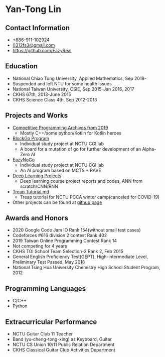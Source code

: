 # Yan-Tong Lin

## Contact Information

* +886-911-102924
* 0312fs3@gmail.com
* https://github.com/EazyReal

## Education

* National Chiao Tung University, Applied Mathematics, Sep 2018-
* Suspended and left NTU for some health issues
* National Taiwan University, CSIE, Sep 2015-Jan 2016, 2017
* CKHS 67th, 2013-June 2015
* CKHS Science Class 4th, Sep 2012-2013

## Projects and Works

* [Competitive Programming Archives from 2019](https://github.com/EazyReal/CompetitveProgramming)
    * Mostly C++/some python/Kotlin for Kotlin heroes
* [BlockGo Program](https://github.com/EazyReal/BlockGoZero)
    * Individual study project at NCTU CGI lab
    * A board for a mutation of go for further development of an Alpha-Zero AI
* [EazyNoGo](https://github.com/EazyReal/EazyNoGo)
    * Individual study project at NCTU CGI lab
    * An AI program based on MCTS + RAVE
* [Deep Learning Projects](https://github.com/EazyReal/NCTU2019fall_DeepLearning/blob/master/HW3/HW3%20Report.pdf)
    * Deep learning course project reports and codes, ANN from scratch/CNN/RNN
* [Treap Tutorial.md](/9Hw3BAv8RhecludOcMEsvw)
    * Treap tutorial for NCTU PCCA winter camp(canceled for COVID-19)
* Other projects can be found at [github page](https://github.com/EazyReal)

## Awards and Honors

* 2020 Google Code Jam IO Rank 154(without small test cases)
* Codeforces #616 division 2 contest Rank 402
* 2019 Taiwan Online Programming Contest Rank 14
* Not competing for 4 years
* CKHS TOI School Team Selection-2 Rank 2, Feb 2015 
* General English Proficiency Test(GEPT), High-intermediate Level, Preliminary Test Passed, May 2018 
* National Tsing Hua University Chemistry High School Student Program, 2012

## Programming Languages

* C/C++
* Python

## Extracurricular Performance

* NCTU Guitar Club 11 Teacher
* Band (yu-cheng-tong-xing) as Keyboard, Guitar
* NCTU CS Union 10/11 Public Relation Department
* CKHS Classical Guitar Club Activities Department 
